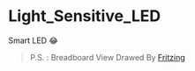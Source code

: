 # Light_Sensitive_LED
Smart LED :joy:

> P.S. : Breadboard View Drawed By [Fritzing](http://fritzing.org "Official Site")
